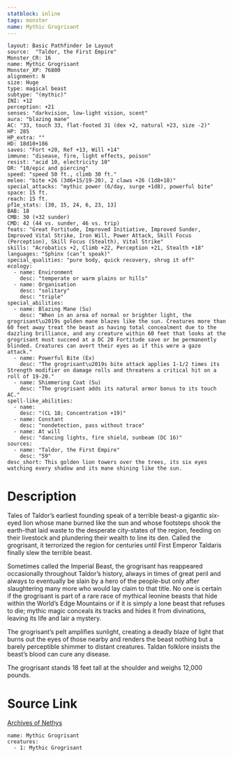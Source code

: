 ```yaml
---
statblock: inline
tags: monster
name: Mythic Grogrisant
---
```

```statblock
layout: Basic Pathfinder 1e Layout
source:  "Taldor, the First Empire"
Monster_CR: 16
name: Mythic Grogrisant
Monster_XP: 76800
alignment: N
size: Huge
type: magical beast
subtype: "(mythic)"
INI: +12
perception: +21
senses: "darkvision, low-light vision, scent"
aura: "blazing mane"
AC: "33, touch 33, flat-footed 31 (dex +2, natural +23, size -2)"
HP: 285
HP_extra: ""
HD: 18d10+186
saves: "Fort +20, Ref +13, Will +14"
immune: "disease, fire, light effects, poison"
resist: "acid 10, electricity 10"
DR: "10/epic and piercing"
speed: "speed 50 ft., climb 30 ft."
melee: "bite +26 (3d6+15/19-20), 2 claws +26 (1d8+10)"
special_attacks: "mythic power (6/day, surge +1d8), powerful bite"
space: 15 ft.
reach: 15 ft.
pf1e_stats: [30, 15, 24, 6, 23, 13]
BAB: 18
CMB: 30 (+32 sunder)
CMD: 42 (44 vs. sunder, 46 vs. trip)
feats: "Great Fortitude, Improved Initiative, Improved Sunder, Improved Vital Strike, Iron Will, Power Attack, Skill Focus (Perception), Skill Focus (Stealth), Vital Strike"
skills: "Acrobatics +2, Climb +22, Perception +21, Stealth +18"
languages: "Sphinx (can’t speak)"
special_qualities: "pure body, quick recovery, shrug it off"
ecology:
  - name: Environment
    desc: "temperate or warm plains or hills"
  - name: Organisation
    desc: "solitary"
    desc: "triple"
special_abilities:
  - name: Blazing Mane (Su)
    desc: "When in an area of normal or brighter light, the grogrisant\u2019s golden mane blazes like the sun. Creatures more than 60 feet away treat the beast as having total concealment due to the dazzling brilliance, and any creature within 60 feet that looks at the grogrisant must succeed at a DC 20 Fortitude save or be permanently blinded. Creatures can avert their eyes as if this were a gaze attack."
  - name: Powerful Bite (Ex)
    desc: "The grogrisant\u2019s bite attack applies 1-1/2 times its Strength modifier on damage rolls and threatens a critical hit on a roll of 19-20."
  - name: Shimmering Coat (Su)
    desc: "The grogrisant adds its natural armor bonus to its touch AC."
spell-like_abilities:
  - name:
    desc: "(CL 18; Concentration +19)"
  - name: Constant
    desc: "nondetection, pass without trace"
  - name: At will
    desc: "dancing lights, fire shield, sunbeam (DC 16)"
sources:
  - name: "Taldor, the First Empire"
    desc: "59"
desc_short: This golden lion towers over the trees, its six eyes watching every shadow and its mane shining like the sun.
```
# Description
Tales of Taldor’s earliest founding speak of a terrible beast-a gigantic six-eyed lion whose mane burned like the sun and whose footsteps shook the earth-that laid waste to the desperate city-states of the region, feeding on their livestock and plundering their wealth to line its den. Called the grogrisant, it terrorized the region for centuries until First Emperor Taldaris finally slew the terrible beast.

 Sometimes called the Imperial Beast, the grogrisant has reappeared occasionally throughout Taldor’s history, always in times of great peril and always to eventually be slain by a hero of the people-but only after slaughtering many more who would lay claim to that title. No one is certain if the grogrisant is part of a rare race of mythical leonine beasts that hide within the World’s Edge Mountains or if it is simply a lone beast that refuses to die; mythic magic conceals its tracks and hides it from divinations, leaving its life and lair a mystery.

 The grogrisant’s pelt amplifies sunlight, creating a deadly blaze of light that burns out the eyes of those nearby and renders the beast nothing but a barely perceptible shimmer to distant creatures. Taldan folklore insists the beast’s blood can cure any disease.

 The grogrisant stands 18 feet tall at the shoulder and weighs 12,000 pounds.
# Source Link
[Archives of Nethys](https://aonprd.com/MythicMonsterDisplay.aspx?ItemName=Grogrisant)
```encounter-table
name: Mythic Grogrisant
creatures:
  - 1: Mythic Grogrisant
```

